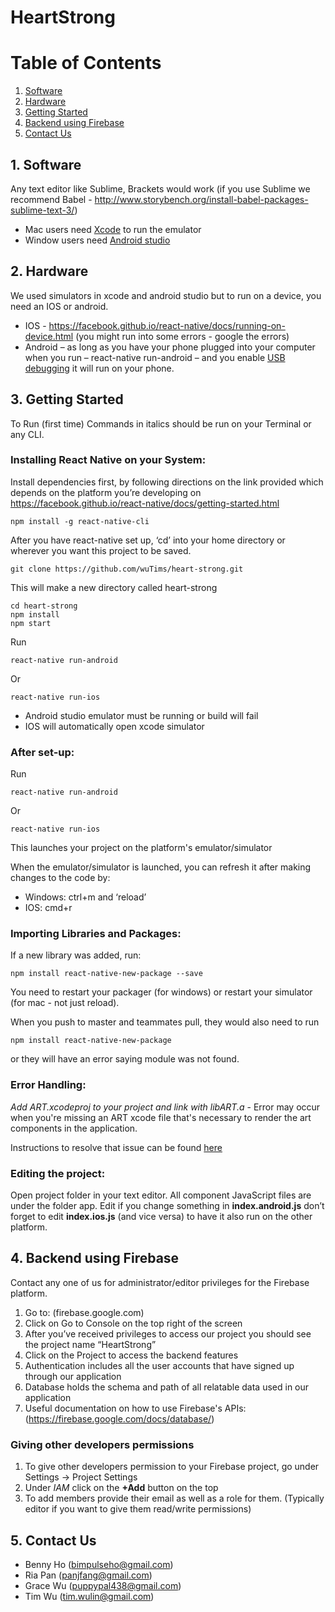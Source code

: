 # HeartStrong

# Table of Contents

1. [Software](#1-software)
2. [Hardware](#2-hardware)
3. [Getting Started](#3-getting-started)
4. [Backend using Firebase](#4-backend-using-firebase)
5. [Contact Us](#5-contact-us)

## 1. Software
Any text editor like Sublime, Brackets would work (if you use Sublime we recommend Babel - http://www.storybench.org/install-babel-packages-sublime-text-3/)
 - Mac users need [Xcode](https://developer.apple.com/xcode/) to run the emulator
 - Window users need [Android studio](https://developer.android.com/studio/index.html)
 
 
## 2. Hardware
We used simulators in xcode and android studio but to run on a device, you need an IOS or android.
- IOS - https://facebook.github.io/react-native/docs/running-on-device.html (you might run into some errors - google the errors)
- Android – as long as you have your phone plugged into your computer when you run – react-native run-android – and you enable [USB debugging](https://developer.android.com/training/basics/firstapp/running-app.html) it will run on your phone.
 
 
## 3. Getting Started
To Run (first time)
Commands in italics should be run on your Terminal or any CLI.

### Installing React Native on your System:
Install dependencies first, by following directions on the link provided which depends on the platform you’re developing on
https://facebook.github.io/react-native/docs/getting-started.html
```
npm install -g react-native-cli
```

After you have react-native set up, ‘cd’ into your home directory or wherever you want this project to be saved. 
```
git clone https://github.com/wuTims/heart-strong.git
```
This will make a new directory called heart-strong

```
cd heart-strong
npm install
npm start
```

Run 
```
react-native run-android
```
Or
```
react-native run-ios
```
- Android studio emulator must be running or build will fail
- IOS will automatically open xcode simulator

### After set-up:
Run 
```
react-native run-android
```
Or
```
react-native run-ios
```
This launches your project on the platform's emulator/simulator

When the emulator/simulator is launched, you can refresh it after making changes to the code by:
- Windows: ctrl+m and ‘reload’
- IOS: cmd+r


### Importing Libraries and Packages: 
If a new library was added, run:
```
npm install react-native-new-package --save
```
You need to restart your packager (for windows) or restart your simulator (for mac - not just reload).

When you push to master and teammates pull, they would also need to run 
```
npm install react-native-new-package
```
or they will have an error saying module was not found.


### Error Handling:
*Add ART.xcodeproj to your project and link with libART.a* - Error may occur when you're missing an ART xcode file that's necessary to render the art components in the application.

Instructions to resolve that issue can be found [here](http://browniefed.com/blog/getting-react-art-running-on-react-native/)


### Editing the project:
Open project folder in your text editor. All component JavaScript files are under the folder app. Edit if you change something in **index.android.js** don’t forget to edit **index.ios.js** (and vice versa) to have it also run on the other platform.

## 4. Backend using Firebase
Contact any one of us for administrator/editor privileges for the Firebase platform.

1. Go to: (firebase.google.com)
2. Click on Go to Console on the top right of the screen
3. After you’ve received privileges to access our project you should see the project name “HeartStrong” 
4. Click on the Project to access the backend features
 1. Authentication includes all the user accounts that have signed up through our application
 2. Database holds the schema and path of all relatable data used in our application
 3. Useful documentation on how to use Firebase's APIs: (https://firebase.google.com/docs/database/)

### Giving other developers permissions
1. To give other developers permission to your Firebase project, go under Settings → Project Settings
2. Under *IAM* click on the **+Add** button on the top
3. To add members provide their email as well as a role for them. (Typically editor if you want to give them read/write permissions)


## 5. Contact Us

- Benny Ho (bimpulseho@gmail.com)
- Ria Pan (panjfang@gmail.com)
- Grace Wu (puppypal438@gmail.com)
- Tim Wu (tim.wulin@gmail.com)
